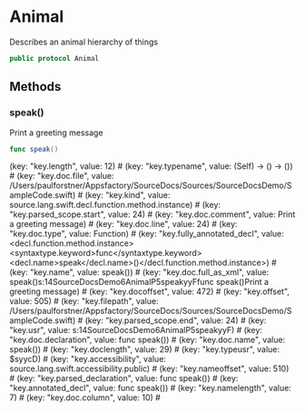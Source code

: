 
# Animal

Describes an animal hierarchy of things

```swift
public protocol Animal
```

## Methods

### speak()

Print a greeting message

```swift
func speak()
```

(key: "key.length", value: 12)    # (key: "key.typename", value: <Self where Self : Animal> (Self) -> () -> ())    # (key: "key.doc.file", value: /Users/paulforstner/Appsfactory/SourceDocs/Sources/SourceDocsDemo/SampleCode.swift)    # (key: "key.kind", value: source.lang.swift.decl.function.method.instance)    # (key: "key.parsed_scope.start", value: 24)    # (key: "key.doc.comment", value: Print a greeting message)    # (key: "key.doc.line", value: 24)    # (key: "key.doc.type", value: Function)    # (key: "key.fully_annotated_decl", value: <decl.function.method.instance><syntaxtype.keyword>func</syntaxtype.keyword> <decl.name>speak</decl.name>()</decl.function.method.instance>)    # (key: "key.name", value: speak())    # (key: "key.doc.full_as_xml", value: <Function file="/Users/paulforstner/Appsfactory/SourceDocs/Sources/SourceDocsDemo/SampleCode.swift" line="24" column="10"><Name>speak()</Name><USR>s:14SourceDocsDemo6AnimalP5speakyyF</USR><Declaration>func speak()</Declaration><CommentParts><Abstract><Para>Print a greeting message</Para></Abstract></CommentParts></Function>)    # (key: "key.docoffset", value: 472)    # (key: "key.offset", value: 505)    # (key: "key.filepath", value: /Users/paulforstner/Appsfactory/SourceDocs/Sources/SourceDocsDemo/SampleCode.swift)    # (key: "key.parsed_scope.end", value: 24)    # (key: "key.usr", value: s:14SourceDocsDemo6AnimalP5speakyyF)    # (key: "key.doc.declaration", value: func speak())    # (key: "key.doc.name", value: speak())    # (key: "key.doclength", value: 29)    # (key: "key.typeusr", value: $syycD)    # (key: "key.accessibility", value: source.lang.swift.accessibility.public)    # (key: "key.nameoffset", value: 510)    # (key: "key.parsed_declaration", value: func speak())    # (key: "key.annotated_decl", value: <Declaration>func speak()</Declaration>)    # (key: "key.namelength", value: 7)    # (key: "key.doc.column", value: 10)    # 

